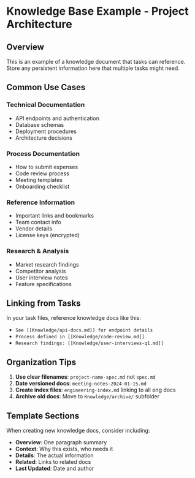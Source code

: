 # Knowledge Base Example - Project Architecture

## Overview
This is an example of a knowledge document that tasks can reference. Store any persistent information here that multiple tasks might need.

## Common Use Cases

### Technical Documentation
- API endpoints and authentication
- Database schemas
- Deployment procedures
- Architecture decisions

### Process Documentation  
- How to submit expenses
- Code review process
- Meeting templates
- Onboarding checklist

### Reference Information
- Important links and bookmarks
- Team contact info
- Vendor details
- License keys (encrypted)

### Research & Analysis
- Market research findings
- Competitor analysis
- User interview notes
- Feature specifications

## Linking from Tasks

In your task files, reference knowledge docs like this:
- `See [[Knowledge/api-docs.md]] for endpoint details`
- `Process defined in [[Knowledge/code-review.md]]`
- `Research findings: [[Knowledge/user-interviews-q1.md]]`

## Organization Tips

1. **Use clear filenames**: `project-name-spec.md` not `spec.md`
2. **Date versioned docs**: `meeting-notes-2024-01-15.md`
3. **Create index files**: `engineering-index.md` linking to all eng docs
4. **Archive old docs**: Move to `Knowledge/archive/` subfolder

## Template Sections

When creating new knowledge docs, consider including:
- **Overview**: One paragraph summary
- **Context**: Why this exists, who needs it
- **Details**: The actual information
- **Related**: Links to related docs
- **Last Updated**: Date and author